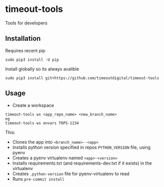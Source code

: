 timeout-tools
=============

Tools for developers


Installation
------------

Requires recent pip

```
sudo pip3 install -U pip
```

Install globally so its always avalible

```
sudo pip3 install git+https://github.com/timeoutdigital/timeout-tools
```

Usage
-----

- Create a workspace

```
timeout-tools ws <app_repo_name> <new_branch_name>
eg
timeout-tools ws envars TOPS-1234
```

This:

- Clones the app into `<branch_name>--<app>`
- Installs python version specified in repos `PYTHON_VERSION` file, using pyenv
- Creates a pyenv virtualenv named `<app>-<version>`
- Installs requirements.txt (and requirements-dev.txt if it exists) in the virtualenv
- Creates `.python-version` file for pyenv-virtualenv to read
- Runs `pre-commit install`

